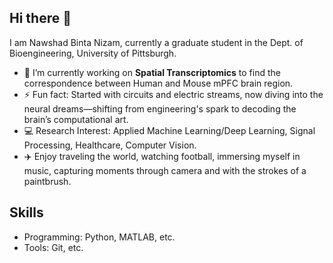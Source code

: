 ## Hi there 👋
I am Nawshad Binta Nizam, currently a graduate student in the Dept. of Bioengineering, University of Pittsburgh.

- 🔭 I’m currently working on **Spatial Transcriptomics** to find the correspondence between Human and Mouse mPFC brain region.
- ⚡ Fun fact: Started with circuits and electric streams, now diving into the neural dreams—shifting from engineering's spark to decoding the brain’s computational art.
- 💻 Research Interest: Applied Machine Learning/Deep Learning, Signal Processing, Healthcare, Computer Vision.
- ✈️ Enjoy traveling the world, watching football, immersing myself in music, capturing moments through camera and with the strokes of a paintbrush.

## Skills
- Programming: Python, MATLAB, etc.
- Tools: Git, etc.

